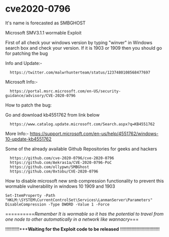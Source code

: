 # cve2020-0796
It's name is forecasted as SMBGHOST

Microsoft SMV3.1.1 wormable Exploit

First of all check your windows version by typing "winver" in Windows search box and check your version.
If it is 1903 or 1909 then you should go for patching the bug

Info and Update:-

      https://twitter.com/malwrhunterteam/status/1237480108568477697

Microsoft Info:-

      https://portal.msrc.microsoft.com/en-US/security-guidance/advisory/CVE-2020-0796

How to patch the bug:

Go and download kb4551762 from link below

      https://www.catalog.update.microsoft.com/Search.aspx?q=KB4551762


More Info:-
      https://support.microsoft.com/en-us/help/4551762/windows-10-update-kb4551762


Some of the already available Github Repositories for geeks and hackers

      https://github.com/cve-2020-0796/cve-2020-0796
      https://github.com/Aekras1a/CVE-2020-0796-PoC
      https://github.com/ollypwn/SMBGhost
      https://github.com/0xtobu/CVE-2020-0796



How to disable microsoft new smb compression functionality to prevent this wormable vulnerability in windows 10 1909 and 1903

    Set-ItemProperty -Path "HKLM:\SYSTEM\CurrentControlSet\Services\LanmanServer\Parameters" DisableCompression -Type DWORD -Value 1 -Force



   ==========*Remember It is wormable so it has the potential to travel from one node to other automatically in a network like wannacry*===

!!!!!!!!!!!*****************Waiting for the Exploit code to be released************** !!!!!!!!!!!!!!!!!!!!!!!!!!!!!!!

